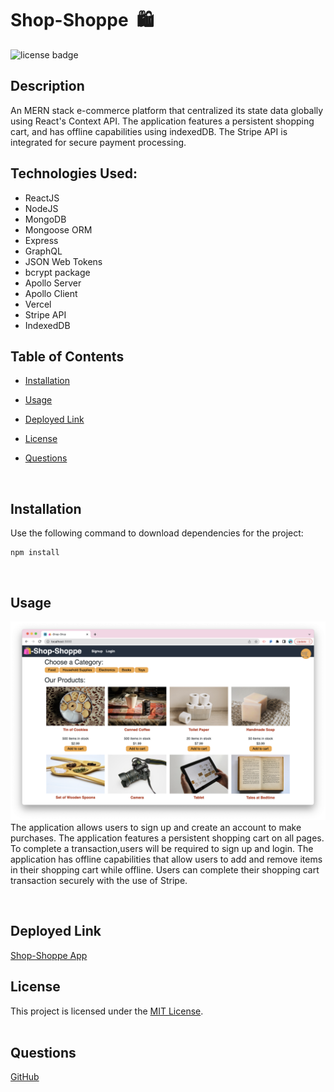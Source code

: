 # Shop-Shoppe  🛍

![license badge](https://img.shields.io/badge/license-MIT-blue)

## Description

An MERN stack e-commerce platform that centralized its state data globally using React's Context API. The application features a persistent shopping cart, and has offline capabilities using indexedDB. The Stripe API is integrated for secure payment processing.

## Technologies Used:

- ReactJS
- NodeJS
- MongoDB
- Mongoose ORM
- Express
- GraphQL
- JSON Web Tokens
- bcrypt package
- Apollo Server
- Apollo Client
- Vercel
- Stripe API
- IndexedDB
  <br>

## Table of Contents

- [Installation](#installation)
- [Usage](#usage)
- [Deployed Link](#deployed-link)
- [License](#license)
- [Questions](#questions)

  <br>

## Installation

Use the following command to download dependencies for the project:

```
npm install
```

  <br>

## Usage

![screenshot](./client/src/assets/screenshot.png)
</br>
The application allows users to sign up and create an account to make purchases. The application features a persistent shopping cart on all pages. To complete a transaction,users will be required to sign up and login. The application has offline capabilities that allow users to add and remove items in their shopping cart while offline. Users can complete their shopping cart transaction securely with the use of Stripe.

<br>

## Deployed Link

[Shop-Shoppe App](https://floating-eyrie-73302.herokuapp.com/)
</br>

## License

This project is licensed under the [MIT License](https://choosealicense.com/licenses/mit/).  
 </br>

## Questions

[GitHub](https://github.com/dneflas)
